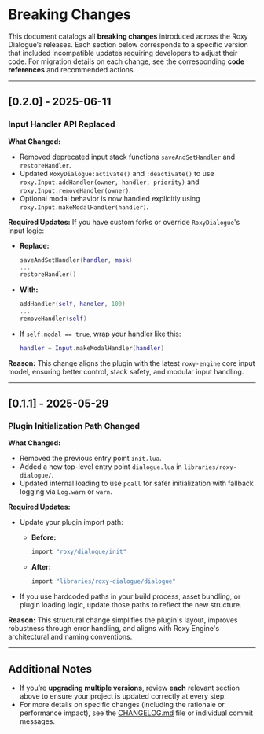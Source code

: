 # Breaking Changes

This document catalogs all **breaking changes** introduced across the Roxy Dialogue’s releases. Each section below corresponds to a specific version that included incompatible updates requiring developers to adjust their code. For migration details on each change, see the corresponding **code references** and recommended actions.

---

## [0.2.0] - 2025-06-11

### Input Handler API Replaced

**What Changed:**
- Removed deprecated input stack functions `saveAndSetHandler` and `restoreHandler`.
- Updated `RoxyDialogue:activate()` and `:deactivate()` to use `roxy.Input.addHandler(owner, handler, priority)` and `roxy.Input.removeHandler(owner)`.
- Optional modal behavior is now handled explicitly using `roxy.Input.makeModalHandler(handler)`.

**Required Updates:**
If you have custom forks or override `RoxyDialogue`'s input logic:

- **Replace:**
  ```lua
  saveAndSetHandler(handler, mask)
  ...
  restoreHandler()
  ```

- **With:**

  ```lua
  addHandler(self, handler, 100)
  ...
  removeHandler(self)
  ```

- If `self.modal == true`, wrap your handler like this:

  ```lua
  handler = Input.makeModalHandler(handler)
  ```

**Reason:**
This change aligns the plugin with the latest `roxy-engine` core input model, ensuring better control, stack safety, and modular input handling.

---

## [0.1.1] - 2025-05-29

### Plugin Initialization Path Changed

**What Changed:**
- Removed the previous entry point `init.lua`.
- Added a new top-level entry point `dialogue.lua` in `libraries/roxy-dialogue/`.
- Updated internal loading to use `pcall` for safer initialization with fallback logging via `Log.warn` or `warn`.

**Required Updates:**
- Update your plugin import path:

  - **Before:**
    ```lua
    import "roxy/dialogue/init"
    ```

  - **After:**
    ```lua
    import "libraries/roxy-dialogue/dialogue"
    ```

- If you use hardcoded paths in your build process, asset bundling, or plugin loading logic, update those paths to reflect the new structure.

**Reason:**
This structural change simplifies the plugin's layout, improves robustness through error handling, and aligns with Roxy Engine's architectural and naming conventions.

---

## **Additional Notes**

- If you’re **upgrading multiple versions**, review **each** relevant section above to ensure your project is updated correctly at every step.
- For more details on specific changes (including the rationale or performance impact), see the [CHANGELOG.md](./CHANGELOG.md) file or individual commit messages.
